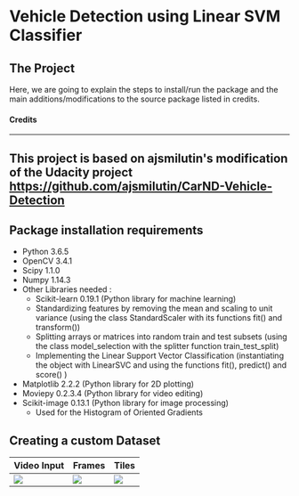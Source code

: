 [//]: # (Image References)

[image1]: ./examples/videoInput.gif
[image2]: ./examples/Frames.png
[image3]: ./examples/Tiles.png




# Vehicle Detection using Linear SVM Classifier
The Project
---
Here, we are going to explain the steps to install/run the package and the main additions/modifications to the source package listed in credits.


#### Credits
----
This project is based on ajsmilutin's modification of the Udacity project https://github.com/ajsmilutin/CarND-Vehicle-Detection
---

## Package installation requirements
* Python 3.6.5
* OpenCV 3.4.1
* Scipy 1.1.0
* Numpy 1.14.3
* Other Libraries needed :
  - Scikit-learn 0.19.1 (Python library for machine learning)
  - Standardizing features by removing the mean and scaling to unit variance (using the class StandardScaler with its functions fit() and transform())
  - Splitting arrays or matrices into random train and test subsets (using the class model_selection with the splitter function train_test_split)
  - Implementing the Linear Support Vector Classification (instantiating the object with LinearSVC and using the functions fit(), predict() and score() )
* Matplotlib 2.2.2 (Python library for 2D plotting)
* Moviepy 0.2.3.4 (Python library for video editing)
* Scikit-image 0.13.1 (Python library for image processing)
  - Used for the Histogram of Oriented Gradients

## Creating a custom Dataset
| Video Input | Frames  | Tiles |
|-------------|---------|-------|
|![][image1]| ![][image2] | ![][image3]|
